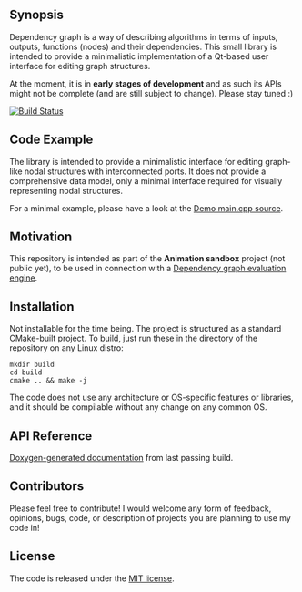 ## Synopsis

Dependency graph is a way of describing algorithms in terms of inputs, outputs, functions (nodes) and their dependencies. This small library is intended to provide a minimalistic implementation of a Qt-based user interface for editing graph structures.

At the moment, it is in **early stages of development** and as such its APIs might not be complete (and are still subject to change). Please stay tuned :)

[![Build Status](https://travis-ci.org/martin-pr/qt_node_editor.svg?branch=master)](https://travis-ci.org/martin-pr/qt_node_editor)

## Code Example

The library is intended to provide a minimalistic interface for editing graph-like nodal structures with interconnected ports. It does not provide a comprehensive data model, only a minimal interface required for visually representing nodal structures.

For a minimal example, please have a look at the [Demo main.cpp source](https://github.com/martin-pr/qt_node_editor/blob/master/src/main.cpp).

## Motivation

This repository is intended as part of the **Animation sandbox** project (not public yet), to be used in connection with a [Dependency graph evaluation engine](https://github.com/martin-pr/dependency_graph).

## Installation

Not installable for the time being. The project is structured as a standard CMake-built project. To build, just run these in the directory of the repository on any Linux distro:

```
mkdir build
cd build
cmake .. && make -j
```

The code does not use any architecture or OS-specific features or libraries, and it should be compilable without any change on any common OS.

## API Reference

[Doxygen-generated documentation](https://martin-pr.github.io/qt_node_editor) from last passing build.

## Contributors

Please feel free to contribute! I would welcome any form of feedback, opinions, bugs, code, or description of projects you are planning to use my code in!

## License

The code is released under the [MIT license](https://en.wikipedia.org/wiki/MIT_License).
